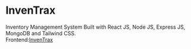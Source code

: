 # InvenTrax
Inventory Management System Built with React JS, Node JS, Express JS, MongoDB and Tailwind CSS.<br>
Frontend:<a href='https://inventrax.vercel.app/'>InvenTrax </a>

